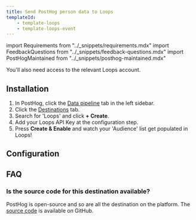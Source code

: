 ```yaml
---
title: Send PostHog person data to Loops
templateId:
    - template-loops
    - template-loops-event
---
```


import Requirements from "../_snippets/requirements.mdx"
import FeedbackQuestions from "../_snippets/feedback-questions.mdx"
import PostHogMaintained from "../_snippets/posthog-maintained.mdx"

<Requirements />

You'll also need access to the relevant Loops account.

## Installation

1. In PostHog, click the [Data pipeline](https://us.posthog.com/pipeline/overview) tab in the left sidebar.
2. Click the [Destinations](https://us.posthog.com/pipeline/destinations) tab.
3. Search for 'Loops' and click **+ Create**.
4. Add your Loops API Key at the configuration step.
5. Press **Create & Enable** and watch your 'Audience' list get populated in Loops!

<HideOnCDPIndex>

## Configuration

<TemplateParameters />

## FAQ

### Is the source code for this destination available?

PostHog is open-source and so are all the destination on the platform. The [source code](https://github.com/PostHog/posthog/blob/master/posthog/cdp/templates/loops/template_loops.py) is available on GitHub.

<PostHogMaintained />

<FeedbackQuestions />

</HideOnCDPIndex>